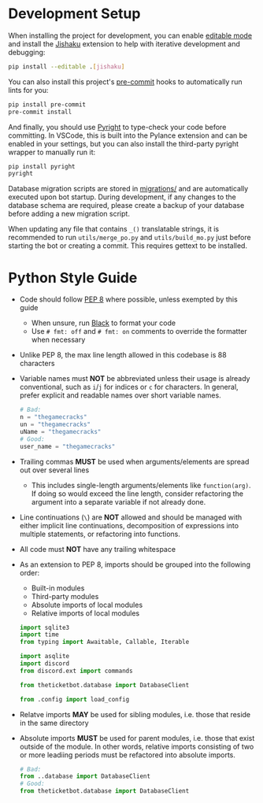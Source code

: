 # Development Setup

When installing the project for development, you can enable [editable mode]
and install the [Jishaku] extension to help with iterative development and
debugging:

```sh
pip install --editable .[jishaku]
```

[editable mode]: https://setuptools.pypa.io/en/latest/userguide/development_mode.html
[Jishaku]: https://github.com/Gorialis/jishaku

You can also install this project's [pre-commit] hooks to automatically
run lints for you:

```sh
pip install pre-commit
pre-commit install
```

[pre-commit]: https://pre-commit.com/

And finally, you should use [Pyright] to type-check your code before committing.
In VSCode, this is built into the Pylance extension and can be enabled in
your settings, but you can also install the third-party pyright wrapper
to manually run it:

```sh
pip install pyright
pyright
```

[Pyright]: https://microsoft.github.io/pyright/

Database migration scripts are stored in [migrations/] and are automatically
executed upon bot startup. During development, if any changes to the database
schema are required, please create a backup of your database before adding a
new migration script.

[migrations/]: /src/theticketbot/migrations/

When updating any file that contains `_()` translatable strings,
it is recommended to run `utils/merge_po.py` and `utils/build_mo.py`
just before starting the bot or creating a commit.
This requires gettext to be installed.

# Python Style Guide

- Code should follow [PEP 8] where possible, unless exempted by this guide
  - When unsure, run [Black] to format your code
  - Use `# fmt: off` and `# fmt: on` comments to override the formatter when necessary

- Unlike PEP 8, the max line length allowed in this codebase is 88 characters

- Variable names must **NOT** be abbreviated unless their usage is already
  conventional, such as `i`/`j` for indices or `c` for characters.
  In general, prefer explicit and readable names over short variable names.

  ```py
  # Bad:
  n = "thegamecracks"
  un = "thegamecracks"
  uName = "thegamecracks"
  # Good:
  user_name = "thegamecracks"
  ```

- Trailing commas **MUST** be used when arguments/elements are spread out
  over several lines
  - This includes single-length arguments/elements like `function(arg)`.
    If doing so would exceed the line length, consider refactoring the argument
    into a separate variable if not already done.

- Line continuations (`\`) are **NOT** allowed and should be managed with either
  implicit line continuations, decomposition of expressions into multiple statements,
  or refactoring into functions.

- All code must **NOT** have any trailing whitespace

- As an extension to PEP 8, imports should be grouped into the following order:
  - Built-in modules
  - Third-party modules
  - Absolute imports of local modules
  - Relative imports of local modules

  ```py
  import sqlite3
  import time
  from typing import Awaitable, Callable, Iterable

  import asqlite
  import discord
  from discord.ext import commands

  from theticketbot.database import DatabaseClient

  from .config import load_config
  ```

- Relatve imports **MAY** be used for sibling modules, i.e. those that reside
  in the same directory

- Absolute imports **MUST** be used for parent modules, i.e. those that exist
  outside of the module. In other words, relative imports consisting of two
  or more leadiing periods must be refactored into absolute imports.

  ```py
  # Bad:
  from ..database import DatabaseClient
  # Good:
  from theticketbot.database import DatabaseClient
  ```

[PEP 8]: https://peps.python.org/pep-0008/
[Black]: https://black.readthedocs.io/en/stable/
